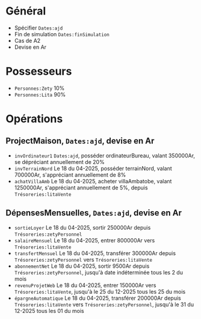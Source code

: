 # Général
* Spécifier `Dates:ajd`
* Fin de simulation `Dates:finSimulation`
* Cas de A2
* Devise en Ar

# Possesseurs
* `Personnes:Zety` 10%
* `Personnes:Lita` 90%

# Opérations
## ProjectMaison, `Dates:ajd`, devise en Ar
* `invOrdinateur1` `Dates:ajd`, posséder ordinateurBureau, valant 350000Ar, se dépréciant annuellement de 20%
* `invTerrainNord` Le 18 du 04-2025, posséder terrainNord, valant 700000Ar, s'appréciant annuellement de 8%
* `achatVillaAmb` Le 18 du 04-2025, acheter villaAmbatobe, valant 1250000Ar, s'appréciant annuellement de 5%, depuis `Trésoreries:litaVente` 

## DépensesMensuelles, `Dates:ajd`, devise en Ar
* `sortieLoyer` Le 18 du 04-2025, sortir 250000Ar depuis `Trésoreries:zetyPersonnel`
* `salaireMensuel` Le 18 du 04-2025, entrer 800000Ar vers `Trésoreries:litaVente`
* `transfertMensuel` Le 18 du 04-2025, transférer 300000Ar depuis `Trésoreries:zetyPersonnel` vers `Trésoreries:litaVente`
* `abonnementNet` Le 18 du 04-2025, sortir 9500Ar depuis `Trésoreries:zetyPersonnel`, jusqu'à date indéterminée tous les 2 du mois
* `revenuProjetWeb` Le 18 du 04-2025, entrer 150000Ar vers `Trésoreries:litaVente`, jusqu'à le 25 du 12-2025 tous les 25 du mois
* `épargneAutomatique` Le 18 du 04-2025, transférer 200000Ar depuis `Trésoreries:litaVente` vers `Trésoreries:zetyPersonnel`, jusqu'à le 31 du 12-2025 tous les 01 du mois